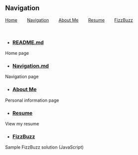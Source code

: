 ## Navigation

[Home](https://github.com/codycarrico/1000Project/blob/main/README.md)&nbsp;&nbsp;&nbsp;&nbsp;&nbsp;&nbsp;&nbsp;&nbsp;[Navigation](https://github.com/codycarrico/1000Project/blob/main/Navigation.md)&nbsp;&nbsp;&nbsp;&nbsp;&nbsp;&nbsp;&nbsp;&nbsp;[About Me](https://github.com/codycarrico/1000Project/blob/main/About%20Me.md)&nbsp;&nbsp;&nbsp;&nbsp;&nbsp;&nbsp;&nbsp;&nbsp;[Resume](https://github.com/codycarrico/1000Project/blob/main/Resume.md)&nbsp;&nbsp;&nbsp;&nbsp;&nbsp;&nbsp;&nbsp;&nbsp;[FizzBuzz](https://github.com/codycarrico/1000Project/blob/main/FizzBuzz.md)

<br>

* ### __[README.md](https://github.com/codycarrico/1000Project/blob/main/README.md)__
Home page
* ### __[Navigation.md](https://github.com/codycarrico/1000Project/blob/main/Navigation.md)__
Navigation page
* ### __[About Me](https://github.com/codycarrico/1000Project/blob/main/About%20Me.md)__
Personal information page
* ### __[Resume](https://github.com/codycarrico/1000Project/blob/main/Resume.md)__
View my resume
* ### __[FizzBuzz](https://github.com/codycarrico/1000Project/blob/main/FizzBuzz.md)__
Sample FizzBuzz solution (JavaScript)
